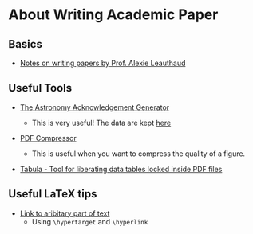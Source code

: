 # About Writing Academic Paper

## Basics

* [Notes on writing papers by Prof. Alexie Leauthaud](https://github.com/alexieleauthaud/RedWoodTools/wiki/Writing-Papers)

## Useful Tools

* [The Astronomy Acknowledgement Generator](http://astrofrog.github.io/acknowledgment-generator/)
  - This is very useful! The data are kept [here](https://github.com/astrofrog/acknowledgment-generator)

* [PDF Compressor](https://pdfcompressor.com)
  - This is useful when you want to compress the quality of a figure.
  
 * [Tabula - Tool for liberating data tables locked inside PDF files](https://tabula.technology)
 
## Useful LaTeX tips

* [Link to aribitary part of text](https://tex.stackexchange.com/questions/280462/link-to-arbitrary-part-of-text)
  - Using `\hypertarget` and `\hyperlink`
